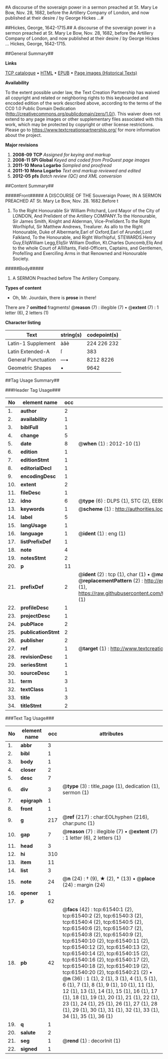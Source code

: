 #A discourse of the soveraign power in a sermon preached at St. Mary Le Bow, Nov. 28, 1682, before the Artillery Company of London, and now published at their desire / by George Hickes ...#

##Hickes, George, 1642-1715.##
A discourse of the soveraign power in a sermon preached at St. Mary Le Bow, Nov. 28, 1682, before the Artillery Company of London, and now published at their desire / by George Hickes ...
Hickes, George, 1642-1715.

##General Summary##

**Links**

[TCP catalogue](http://www.ota.ox.ac.uk/tcp/)  • 
[HTML](http://tei.it.ox.ac.uk/tcp/Texts-HTML/free/A43/A43651.html)  • 
[EPUB](http://tei.it.ox.ac.uk/tcp/Texts-EPUB/free/A43/A43651.epub) • 
[Page images (Historical Texts)](https://historicaltexts.jisc.ac.uk/eebo-12411517e)

**Availability**

To the extent possible under law, the Text Creation Partnership has waived all copyright and related or neighboring rights to this keyboarded and encoded edition of the work described above, according to the terms of the CC0 1.0 Public Domain Dedication (http://creativecommons.org/publicdomain/zero/1.0/). This waiver does not extend to any page images or other supplementary files associated with this work, which may be protected by copyright or other license restrictions. Please go to https://www.textcreationpartnership.org/ for more information about the project.

**Major revisions**

1. __2008-09__ __TCP__ *Assigned for keying and markup*
1. __2008-11__ __SPi Global__ *Keyed and coded from ProQuest page images*
1. __2011-10__ __Mona Logarbo__ *Sampled and proofread*
1. __2011-10__ __Mona Logarbo__ *Text and markup reviewed and edited*
1. __2012-05__ __pfs__ *Batch review (QC) and XML conversion*

##Content Summary##

#####Front#####
A DISCOURSE OF THE Souveraign Power, IN A SERMON PREACHED AT St. Mary Le Bow, Nov. 28. 1682.Before t
1. To the Right Honourable Sir William Pritchard, Lord Mayor of the City of LONDON, And Preſident of the Artillery COMPANY.To the Honourable, Sir James Smith, Knight and Alderman, Vice-Preſident.To the Right Worſhipful, Sir Matthew Andrews, Treaſurer. As alſo to the Right Honourable,
Duke of Albermarle,Earl of Oxford,Earl of Arundel,Lord Falkland, To the Honourable, and Right Worſhipful,
STEWARDS.Henry Guy,EſqWilliam Legg,EſqSir William Dodſon, Kt.Charles Duncomb,Eſq And to the whole Court of Aſſiſtants, Field-Officers, Captains, and Gentlemen, Profeſſing and Exerciſing Arms in that Renowned and Honourable Society.

#####Body#####

1. A SERMON Preached before The Artillery Company.

**Types of content**

  * Oh, Mr. Jourdain, there is **prose** in there!

There are 7 **omitted** fragments! 
 @__reason__ (7) : illegible (7)  •  @__extent__ (7) : 1 letter (6), 2 letters (1)

**Character listing**


|Text|string(s)|codepoint(s)|
|---|---|---|
|Latin-1 Supplement|àâè|224 226 232|
|Latin Extended-A|ſ|383|
|General Punctuation|—•|8212 8226|
|Geometric Shapes|▪|9642|

##Tag Usage Summary##

###Header Tag Usage###

|No|element name|occ|attributes|
|---|---|---|---|
|1.|__author__|2||
|2.|__availability__|1||
|3.|__biblFull__|1||
|4.|__change__|5||
|5.|__date__|8| @__when__ (1) : 2012-10 (1)|
|6.|__edition__|1||
|7.|__editionStmt__|1||
|8.|__editorialDecl__|1||
|9.|__encodingDesc__|1||
|10.|__extent__|2||
|11.|__fileDesc__|1||
|12.|__idno__|6| @__type__ (6) : DLPS (1), STC (2), EEBO-CITATION (1), OCLC (1), VID (1)|
|13.|__keywords__|1| @__scheme__ (1) : http://authorities.loc.gov/ (1)|
|14.|__label__|5||
|15.|__langUsage__|1||
|16.|__language__|1| @__ident__ (1) : eng (1)|
|17.|__listPrefixDef__|1||
|18.|__note__|4||
|19.|__notesStmt__|2||
|20.|__p__|11||
|21.|__prefixDef__|2| @__ident__ (2) : tcp (1), char (1)  •  @__matchPattern__ (2) : ([0-9\-]+):([0-9IVX]+) (1), (.+) (1)  •  @__replacementPattern__ (2) : http://eebo.chadwyck.com/downloadtiff?vid=$1&page=$2 (1), https://raw.githubusercontent.com/textcreationpartnership/Texts/master/tcpchars.xml#$1 (1)|
|22.|__profileDesc__|1||
|23.|__projectDesc__|1||
|24.|__pubPlace__|2||
|25.|__publicationStmt__|2||
|26.|__publisher__|2||
|27.|__ref__|1| @__target__ (1) : http://www.textcreationpartnership.org/docs/. (1)|
|28.|__revisionDesc__|1||
|29.|__seriesStmt__|1||
|30.|__sourceDesc__|1||
|31.|__term__|3||
|32.|__textClass__|1||
|33.|__title__|3||
|34.|__titleStmt__|2||


###Text Tag Usage###

|No|element name|occ|attributes|
|---|---|---|---|
|1.|__abbr__|3||
|2.|__bibl__|1||
|3.|__body__|1||
|4.|__closer__|2||
|5.|__desc__|7||
|6.|__div__|3| @__type__ (3) : title_page (1), dedication (1), sermon (1)|
|7.|__epigraph__|1||
|8.|__front__|1||
|9.|__g__|217| @__ref__ (217) : char:EOLhyphen (216), char:punc (1)|
|10.|__gap__|7| @__reason__ (7) : illegible (7)  •  @__extent__ (7) : 1 letter (6), 2 letters (1)|
|11.|__head__|3||
|12.|__hi__|310||
|13.|__item__|11||
|14.|__list__|3||
|15.|__note__|24| @__n__ (24) : † (9), ★ (2), * (13)  •  @__place__ (24) : margin (24)|
|16.|__opener__|1||
|17.|__p__|62||
|18.|__pb__|42| @__facs__ (42) : tcp:61540:1 (2), tcp:61540:2 (2), tcp:61540:3 (2), tcp:61540:4 (2), tcp:61540:5 (2), tcp:61540:6 (2), tcp:61540:7 (2), tcp:61540:8 (2), tcp:61540:9 (2), tcp:61540:10 (2), tcp:61540:11 (2), tcp:61540:12 (2), tcp:61540:13 (2), tcp:61540:14 (2), tcp:61540:15 (2), tcp:61540:16 (2), tcp:61540:17 (2), tcp:61540:18 (2), tcp:61540:19 (2), tcp:61540:20 (2), tcp:61540:21 (2)  •  @__n__ (36) : 1 (1), 2 (1), 3 (1), 4 (1), 5 (1), 6 (1), 7 (1), 8 (1), 9 (1), 10 (1), 11 (1), 12 (1), 13 (1), 14 (1), 15 (1), 16 (1), 17 (1), 18 (1), 19 (1), 20 (1), 21 (1), 22 (1), 23 (1), 24 (1), 25 (1), 26 (1), 27 (1), 28 (1), 29 (1), 30 (1), 31 (1), 32 (1), 33 (1), 34 (1), 35 (1), 36 (1)|
|19.|__q__|1||
|20.|__salute__|2||
|21.|__seg__|1| @__rend__ (1) : decorInit (1)|
|22.|__signed__|1||
